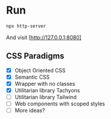 # Run

```bash
npx http-server
```

And visit [http://127.0.0.1:8080]

## CSS Paradigms

- [x] Object Oriented CSS
- [x] Semantic CSS
- [x] Wrapper with no classes
- [x] Utilitarian library Tachyons
- [ ] Utilitarian library Tailwind
- [ ] Web components with scoped styles
- [ ] More ideas?
